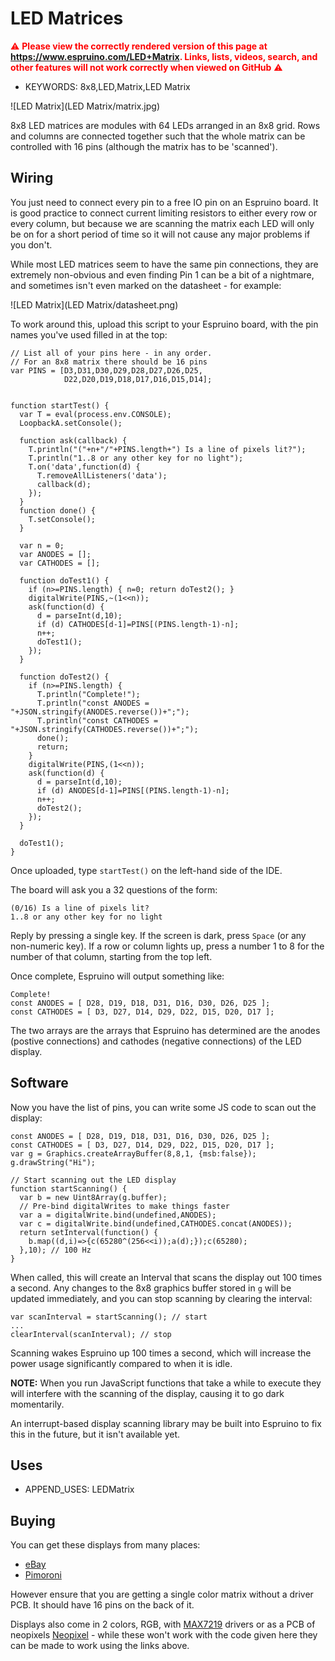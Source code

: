 <!--- Copyright (c) 2019 Gordon Williams, Pur3 Ltd. See the file LICENSE for copying permission. -->
LED Matrices
==============

<span style="color:red">:warning: **Please view the correctly rendered version of this page at https://www.espruino.com/LED+Matrix. Links, lists, videos, search, and other features will not work correctly when viewed on GitHub** :warning:</span>

* KEYWORDS: 8x8,LED,Matrix,LED Matrix

![LED Matrix](LED Matrix/matrix.jpg)

8x8 LED matrices are modules with 64 LEDs arranged in an 8x8 grid. Rows and
columns are connected together such that the whole matrix can be controlled
with 16 pins (although the matrix has to be 'scanned').

Wiring
------

You just need to connect every pin to a free IO pin on an Espruino board.
It is good practice to connect current limiting resistors to either every
row or every column, but because we are scanning the matrix each LED will
only be on for a short period of time so it will not cause any major problems
if you don't.

While most LED matrices seem to have the same pin connections, they are
extremely non-obvious and even finding Pin 1 can be a bit of a nightmare,
and sometimes isn't even marked on the datasheet - for example:

![LED Matrix](LED Matrix/datasheet.png)

To work around this, upload this script to your Espruino board, with
the pin names you've used filled in at the top:

```
// List all of your pins here - in any order.
// For an 8x8 matrix there should be 16 pins
var PINS = [D3,D31,D30,D29,D28,D27,D26,D25,
            D22,D20,D19,D18,D17,D16,D15,D14];


function startTest() {
  var T = eval(process.env.CONSOLE);
  LoopbackA.setConsole();

  function ask(callback) {
    T.println("("+n+"/"+PINS.length+") Is a line of pixels lit?");
    T.println("1..8 or any other key for no light");
    T.on('data',function(d) {
      T.removeAllListeners('data');
      callback(d);
    });
  }
  function done() {
    T.setConsole();
  }

  var n = 0;
  var ANODES = [];
  var CATHODES = [];

  function doTest1() {
    if (n>=PINS.length) { n=0; return doTest2(); }
    digitalWrite(PINS,~(1<<n));
    ask(function(d) {
      d = parseInt(d,10);
      if (d) CATHODES[d-1]=PINS[(PINS.length-1)-n];
      n++;
      doTest1();
    });
  }

  function doTest2() {
    if (n>=PINS.length) {
      T.println("Complete!");
      T.println("const ANODES = "+JSON.stringify(ANODES.reverse())+";");
      T.println("const CATHODES = "+JSON.stringify(CATHODES.reverse())+";");
      done();
      return;
    }
    digitalWrite(PINS,(1<<n));
    ask(function(d) {
      d = parseInt(d,10);
      if (d) ANODES[d-1]=PINS[(PINS.length-1)-n];
      n++;
      doTest2();
    });
  }

  doTest1();
}
```

Once uploaded, type `startTest()` on the left-hand side of the IDE.

The board will ask you a 32 questions of the form:

```
(0/16) Is a line of pixels lit?
1..8 or any other key for no light
```

Reply by pressing a single key. If the screen is dark, press `Space` (or any
  non-numeric key). If a row or column lights up, press a number 1 to 8 for the
  number of that column, starting from the top left.

Once complete, Espruino will output something like:

```
Complete!
const ANODES = [ D28, D19, D18, D31, D16, D30, D26, D25 ];
const CATHODES = [ D3, D27, D14, D29, D22, D15, D20, D17 ];
```

The two arrays are the arrays that Espruino has determined are the anodes (postive connections)
and cathodes (negative connections) of the LED display.

Software
--------

Now you have the list of pins, you can write some JS code to scan out the display:

```
const ANODES = [ D28, D19, D18, D31, D16, D30, D26, D25 ];
const CATHODES = [ D3, D27, D14, D29, D22, D15, D20, D17 ];
var g = Graphics.createArrayBuffer(8,8,1, {msb:false});
g.drawString("Hi");

// Start scanning out the LED display
function startScanning() {
  var b = new Uint8Array(g.buffer);
  // Pre-bind digitalWrites to make things faster
  var a = digitalWrite.bind(undefined,ANODES);
  var c = digitalWrite.bind(undefined,CATHODES.concat(ANODES));
  return setInterval(function() {
    b.map((d,i)=>{c(65280^(256<<i));a(d);});c(65280);
  },10); // 100 Hz
}
```

When called, this will create an Interval that scans the display out 100
times a second. Any changes to the 8x8 graphics buffer stored in `g` will
be updated immediately, and you can stop scanning by clearing the interval:

```
var scanInterval = startScanning(); // start
...
clearInterval(scanInterval); // stop
```

Scanning wakes Espruino up 100 times a second, which will increase
the power usage significantly compared to when it is idle.

**NOTE:** When you run JavaScript functions that take a while to execute
they will interfere with the scanning of the display, causing it to go dark
momentarily.

An interrupt-based display scanning library may be built into Espruino to
fix this in the future, but it isn't available yet.

Uses
----

* APPEND_USES: LEDMatrix


Buying
------

You can get these displays from many places:

* [eBay](http://www.ebay.com/sch/i.html?_nkw=8x8+led+%28cathode%2Canode%29)
* [Pimoroni](https://shop.pimoroni.com/products/1-2-8x8-square-led-matrix)

However ensure that you are getting a single color matrix without a driver PCB.
It should have 16 pins on the back of it.

Displays also come in 2 colors, RGB, with [MAX7219](/MAX7219) drivers or as
a PCB of neopixels [Neopixel](/W2811) - while these won't work
with the code given here they can be made to work using the links above.
